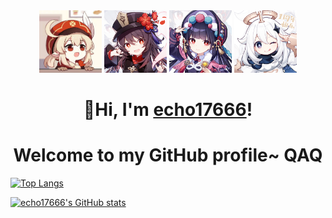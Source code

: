 <center class="half">
  <img src="./klee.jpg" width="100" height="100"/>
  <img src="./hutao.jpg" width="100"/>
  <img src="./yunjin.jpg" width="100"/>
  <img src="./paimon.jpg" width="100"/>
  </center>

<h1 align="center">👋Hi, I'm <a href="https://github.com/echo17666">echo17666</a>!</h1>
<h1 align="center">Welcome to my GitHub profile~ QAQ</h1>



[![Top Langs](https://github-readme-stats.vercel.app/api/top-langs/?username=echo17666)](https://github.com/echo17666/github-readme-stats)






[![echo17666's GitHub stats](https://github-readme-stats.vercel.app/api?username=echo17666)](https://github.com/echo17666/github-readme-stats)

